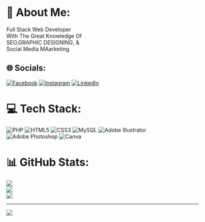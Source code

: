 # 💫 About Me:
Full Stack Web Developer <br>With The Great Knowledge Of <br>SEO,GRAPHIC DESIGNING, &<br>Social Media MAarketing


## 🌐 Socials:
[![Facebook](https://img.shields.io/badge/Facebook-%231877F2.svg?logo=Facebook&logoColor=white)](https://facebook.com/thedevabdul) [![Instagram](https://img.shields.io/badge/Instagram-%23E4405F.svg?logo=Instagram&logoColor=white)](https://instagram.com/thedevabdul) [![LinkedIn](https://img.shields.io/badge/LinkedIn-%230077B5.svg?logo=linkedin&logoColor=white)](https://linkedin.com/in/thedevabdul) 

# 💻 Tech Stack:
![PHP](https://img.shields.io/badge/php-%23777BB4.svg?style=for-the-badge&logo=php&logoColor=white) ![HTML5](https://img.shields.io/badge/html5-%23E34F26.svg?style=for-the-badge&logo=html5&logoColor=white) ![CSS3](https://img.shields.io/badge/css3-%231572B6.svg?style=for-the-badge&logo=css3&logoColor=white) ![MySQL](https://img.shields.io/badge/mysql-%2300000f.svg?style=for-the-badge&logo=mysql&logoColor=white) ![Adobe Illustrator](https://img.shields.io/badge/adobe%20illustrator-%23FF9A00.svg?style=for-the-badge&logo=adobe%20illustrator&logoColor=white) ![Adobe Photoshop](https://img.shields.io/badge/adobe%20photoshop-%2331A8FF.svg?style=for-the-badge&logo=adobe%20photoshop&logoColor=white) ![Canva](https://img.shields.io/badge/Canva-%2300C4CC.svg?style=for-the-badge&logo=Canva&logoColor=white)
# 📊 GitHub Stats:
![](https://github-readme-stats.vercel.app/api?username=thedevabdul&theme=dark&hide_border=false&include_all_commits=true&count_private=true)<br/>
![](https://github-readme-streak-stats.herokuapp.com/?user=thedevabdul&theme=dark&hide_border=false)<br/>
![](https://github-readme-stats.vercel.app/api/top-langs/?username=thedevabdul&theme=dark&hide_border=false&include_all_commits=true&count_private=true&layout=compact)

---
[![](https://visitcount.itsvg.in/api?id=thedevabdul&icon=0&color=0)](https://visitcount.itsvg.in)

<!-- Proudly created with GPRM ( https://gprm.itsvg.in ) -->
